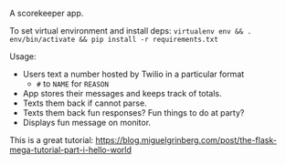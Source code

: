 A scorekeeper app.

To set virtual environment and install deps:
`virtualenv env && . env/bin/activate && pip install -r requirements.txt`

Usage: 
* Users text a number hosted by Twilio in a particular format
	* `#` to `NAME` for `REASON`
* App stores their messages and keeps track of totals.
* Texts them back if cannot parse.
* Texts them back fun responses? Fun things to do at party?
* Displays fun message on monitor.


This is a great tutorial: https://blog.miguelgrinberg.com/post/the-flask-mega-tutorial-part-i-hello-world
